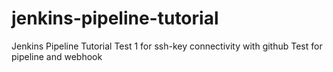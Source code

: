 # jenkins-pipeline-tutorial
Jenkins Pipeline Tutorial
Test 1 for ssh-key connectivity with github
Test for pipeline and webhook
